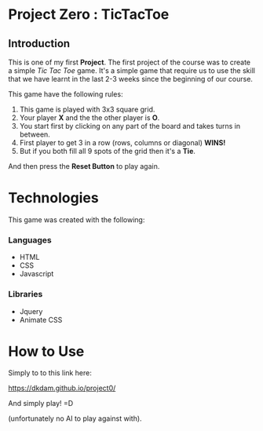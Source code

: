
# Project Zero : TicTacToe


## Introduction

This is one of my first **Project**. The first project of the course was to create a simple _Tic Tac Toe_ game. It's a simple game that require us to use the skill that we have learnt in the last 2-3 weeks since the beginning of our course. 

This game have the following rules:

1. This game is played with 3x3 square grid.
2. Your player **X** and the the other player is **O**.
3. You start first by clicking on any part of the board and takes turns in between.
4. First player to get 3 in a row (rows, columns or diagonal) **WINS!** 
5. But if you both fill all 9 spots of the grid then it's a **Tie**.

And then press the **Reset Button** to play again.

# Technologies

This game was created with the following:

### Languages
- HTML
- CSS
- Javascript

### Libraries
- Jquery
- Animate CSS

# How to Use 

Simply to to this link here:

https://dkdam.github.io/project0/

And simply play! =D

(unfortunately no AI to play against with).

